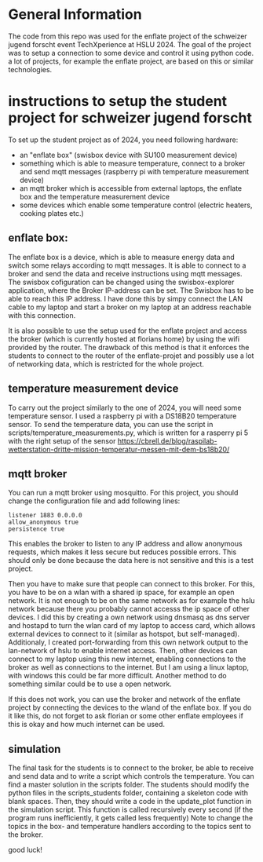 # General Information
The code from this repo was used for the enflate project of the schweizer jugend forscht event TechXperience at HSLU 2024.
The goal of the project was to setup a connection to some device and control it using python code.
a lot of projects, for example the enflate project, are based on this or similar technologies.

# instructions to setup the student project for schweizer jugend forscht
To set up the student project as of 2024, you need following hardware:
- an "enflate box" (swisbox device with SU100 measurement device)
- something which is able to measure temperature, connect to a broker and send mqtt messages (raspberry pi with temperature measurement device)
- an mqtt broker which is accessible from external laptops, the enflate box and the temperature measurement device
- some devices which enable some temperature control (electric heaters, cooking plates etc.)

## enflate box:
The enflate box is a device, which is able to measure energy data and switch some relays according to mqtt messages.
It is able to connect to a broker and send the data and receive instructions using mqtt messages.
The swisbox cofiguration can be changed using the swisbox-explorer application, where the Broker IP-address can be set.
The Swisbox has to be able to reach this IP address.
I have done this by simpy connect the LAN cable to my laptop and start a broker on my laptop at an address reachable with this connection.

It is also possible to use the setup used for the enflate project and access the broker (which is currently hosted at florians home) by using the wifi provided by the router.
The drawback of this method is that it enforces the students to connect to the router of the enflate-projet and possibly use a lot of networking data, which is restricted for the whole project.

## temperature measurement device
To carry out the project similarly to the one of 2024, you will need some temperature sensor.
I used a raspberry pi with a DS18B20 temperature sensor. To send the temperature data, you can use the script in scripts/temperature_measurements.py, which is written for a rasperry pi 5 with the right setup of the sensor 
https://cbrell.de/blog/raspilab-wetterstation-dritte-mission-temperatur-messen-mit-dem-bs18b20/

## mqtt broker
You can run a mqtt broker using mosquitto.
For this project, you should change the configuration file and add following lines:
```
listener 1883 0.0.0.0
allow_anonymous true
persistence true
```
This enables the broker to listen to any IP address and allow anonymous requests, which makes it less secure but reduces possible errors.
This should only be done because the data here is not sensitive and this is a test project.

Then you have to make sure that people can connect to this broker. For this, you have to be on a wlan with a shared ip space, for example an open network.
It is not enough to be on the same network as for example the hslu network because there you probably cannot accesss the ip space of other devices.
I did this by creating a own network using dnsmasq as dns server and hostapd to turn the wlan card of my laptop to access card, which allows external devices to connect to it (similar as hotspot, but self-managed).
Additionaly, I created port-forwarding from this own network output to the lan-network of hslu to enable internet access. Then, other devices can connect to my laptop using this new internet, enabling connections to the broker as well as connections to the internet.
But I am using a linux laptop, with windows this could be far more difficult.
Another method to do something similar could be to use a open network.

If this does not work, you can use the broker and network of the enflate project by connecting the devices to the wland of the enflate box.
If you do it like this, do not forget to ask florian or some other enflate employees if this is okay and how much internet can be used.


## simulation
The final task for the students is to connect to the broker, be able to receive and send data and to write a script which controls the temperature.
You can find a master solution in the scripts folder.
The students should modify the python files in the scripts_students folder, containing a skeleton code with blank spaces.
Then, they should write a code in the update_plot function in the simulation script. This function is called recursively every second (if the program runs inefficiently, it gets called less frequently)
Note to change the topics in the box- and temperature handlers according to the topics sent to the broker.


good luck!
